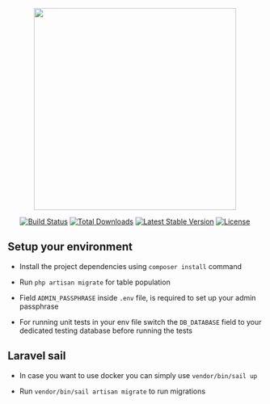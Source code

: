 <p align="center"><a href="https://laravel.com" target="_blank"><img src="https://raw.githubusercontent.com/laravel/art/master/logo-lockup/5%20SVG/2%20CMYK/1%20Full%20Color/laravel-logolockup-cmyk-red.svg" width="400"></a></p>

<p align="center">
<a href="https://travis-ci.org/laravel/framework"><img src="https://travis-ci.org/laravel/framework.svg" alt="Build Status"></a>
<a href="https://packagist.org/packages/laravel/framework"><img src="https://img.shields.io/packagist/dt/laravel/framework" alt="Total Downloads"></a>
<a href="https://packagist.org/packages/laravel/framework"><img src="https://img.shields.io/packagist/v/laravel/framework" alt="Latest Stable Version"></a>
<a href="https://packagist.org/packages/laravel/framework"><img src="https://img.shields.io/packagist/l/laravel/framework" alt="License"></a>
</p>

## Setup your environment

* Install the project dependencies using `composer install` command


* Run `php artisan migrate` for table population


* Field `ADMIN_PASSPHRASE` inside `.env` file, is required to set up your admin passphrase


* For running unit tests in your env file switch the `DB_DATABASE` field to your dedicated testing database
  before running the tests
  
## Laravel sail

* In case you want to use docker you can simply use `vendor/bin/sail up`


* Run `vendor/bin/sail artisan migrate` to run migrations
